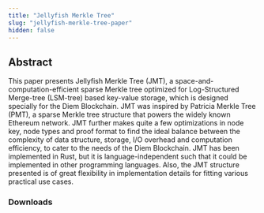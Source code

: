 ```yaml
---
title: "Jellyfish Merkle Tree"
slug: "jellyfish-merkle-tree-paper"
hidden: false
---
```

## Abstract

This paper presents Jellyfish Merkle Tree (JMT), a space-and-computation-efficient sparse Merkle tree optimized for Log-Structured Merge-tree (LSM-tree) based key-value storage, which is designed specially for the Diem Blockchain. JMT was inspired by Patricia Merkle Tree (PMT), a sparse Merkle tree structure that powers the widely known Ethereum network. JMT further makes quite a few optimizations in node key, node types and proof format to find the ideal balance between the complexity of data structure, storage, I/O overhead and computation efficiency, to cater to the needs of the Diem Blockchain. JMT has been implemented in Rust, but it is language-independent such that it could be implemented in other programming languages. Also, the JMT structure presented is of great flexibility in implementation details for fitting various practical use cases.

### Downloads

<PublicationLink
  image="https://diem-developers-components.netlify.app/images/jellyfish-merkle-tree-pdf.png"
  doc-link="https://diem-developers-components.netlify.app/papers/jellyfish-merkle-tree/2021-01-14.pdf"
  title="Jellyfish Merkle Tree Paper"
/>
